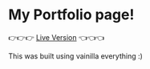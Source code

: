 # My Portfolio page!

👉👉👉 [Live Version](https://carlos815.github.io/portfolio/) 👈👈👈

This was built using vainilla everything :)
